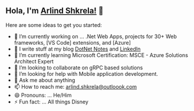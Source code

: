 ## Hola, I'm [Arlind Shkrela!](https://www.arlindshkrela.tech/) 👋
Here are some ideas to get you started:

- 🔭 I’m currently working on ... .Net Web Apps, projects for 30+ Web frameworks, [VS Code] extensions, and [Azure]
- 📝 I write stuff at my blog [DotNet Notes](https://www.dotnetnotes.com/) and [LinkedIn](https://www.linkedin.com/in/arlindshkrela/)
- 🌱 I’m currently learning Microsoft Certification: MSCE - Azure Solutions Architect Expert
- 👯 I’m looking to collaborate on gRPC based solutions
- 🤔 I’m looking for help with Mobile application development. 
- 💬 Ask me about anything
- 📫 How to reach me: arlind.shkrela@outloook.com
- 😄 Pronouns: ... He/Him
- ⚡ Fun fact: ... All things Disney
